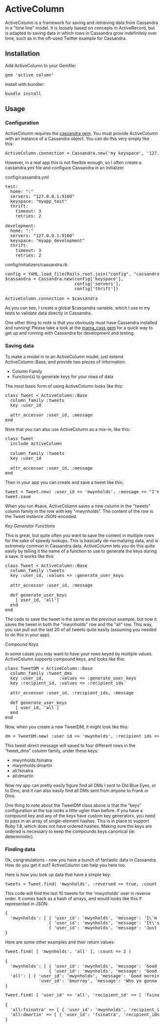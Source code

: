 # ActiveColumn

ActiveColumn is a framework for saving and retrieving data from Cassandra in a "time line" model.  It is loosely based
on concepts in ActiveRecord, but is adapted to saving data in which rows in Cassandra grow indefinitely over time, such
as in the oft-used Twitter example for Cassandra.

## Installation

Add ActiveColumn to your Gemfile:
<pre>
gem 'active_column'
</pre>

Install with bundler:
<pre>
bundle install
</pre>

## Usage

### Configuration

ActiveColumn requires the [cassandra gem](https://github.com/fauna/cassandra).  You must provide ActiveColumn with an
instance of a Cassandra object.  You can do this very simply like this:

<pre>
ActiveColumn.connection = Cassandra.new('my_keyspace', '127.0.0.1:9160')
</pre>

However, in a real app this is not flexible enough, so I often create a cassandra.yml file and configure Cassandra in an
initializer.

config/cassandra.yml
<pre>
test:
  home: ":"
  servers: "127.0.0.1:9160"
  keyspace: "myapp_test"
  thrift:
    timeout: 3
    retries: 2

development:
  home: ":"
  servers: "127.0.0.1:9160"
  keyspace: "myapp_development"
  thrift:
    timeout: 3
    retries: 2
</pre>

config/initializers/cassandra.rb
<pre>
config = YAML.load_file(Rails.root.join("config", "cassandra.yml"))[Rails.env]
$cassandra = Cassandra.new(config['keyspace'],
                           config['servers'],
                           config['thrift'])

ActiveColumn.connection = $cassandra
</pre>

As you can see, I create a global $cassandra variable, which I use in my tests to validate data directly in Cassandra.

One other thing to note is that you obviously must have Cassandra installed and running!  Please take a look at the
[mama_cass gem](https://github.com/carbonfive/mama_cass) for a quick way to get up and running with Cassandra for
development and testing.

### Saving data

To make a model in to an ActiveColumn model, just extend ActiveColumn::Base, and provide two pieces of information:

- Column Family
- Function(s) to generate keys for your rows of data

The most basic form of using ActiveColumn looks like this:
<pre>
class Tweet &lt; ActiveColumn::Base
  column_family :tweets
  key :user_id

  attr_accessor :user_id, :message
end
</pre>

Note that you can also use ActiveColumn as a mix-in, like this:
<pre>
class Tweet
  include ActiveColumn

  column_family :tweets
  key :user_id

  attr_accessor :user_id, :message
end
</pre>

Then in your app you can create and save a tweet like this:
<pre>
tweet = Tweet.new( :user_id => 'mwynholds', :message => "I'm going for a bike ride" )
tweet.save
</pre>

When you run #save, ActiveColumn saves a new column in the "tweets" column family in the row with key "mwynholds".  The
content of the row is the Tweet instance JSON-encoded.

*Key Generator Functions*

This is great, but quite often you want to save the content in multiple rows for the sake of speedy lookups.  This is
basically de-normalizing data, and is extremely common in Cassandra data.  ActiveColumn lets you do this quite easily
by telling it the name of a function to use to generate the keys during a save.  It works like this:

<pre>
class Tweet &lt; ActiveColumn::Base
  column_family :tweets
  key :user_id, :values => :generate_user_keys

  attr_accessor :user_id, :message

  def generate_user_keys
    [ user_id, 'all']
  end
end
</pre>

The code to save the tweet is the same as the previous example, but now it saves the tweet in both the "mwynholds" row
and the "all" row.  This way, you can pull out the last 20 of all tweets quite easily (assuming you needed to do this
in your app).

*Compound Keys*

In some cases you may want to have your rows keyed by multiple values.  ActiveColumn supports compound keys,
and looks like this:

<pre>
class TweetDM &lt; ActiveColumn::Base
  column_family :tweet_dms
  key :user_id,      :values => :generate_user_keys
  key :recipient_id, :values => :recipient_ids

  attr_accessor :user_id, :recipient_ids, :message

  def generate_user_keys
    [ user_id, 'all ]
  end
end
</pre>

Now, when you create a new TweetDM, it might look like this:

<pre>
dm = TweetDM.new( :user_id => 'mwynholds', :recipient_ids => [ 'fsinatra', 'dmartin' ], :message => "Let's go to Vegas" )
</pre>

This tweet direct message will saved to four different rows in the "tweet_dms" column family, under these keys:

- mwynholds:fsinatra
- mwynholds:dmartin
- all:fsinatra
- all:dmartin

Now my app can pretty easily figure find all DMs I sent to Old Blue Eyes, or to Dino, and it can also easily find all
DMs sent from *anyone* to Frank or Dino.

One thing to note about the TweetDM class above is that the "keys" configuration at the top looks a little uglier than
before.  If you have a compound key and any of the keys have custom key generators, you need to pass in an array of
single-element hashes.  This is in place to support Ruby 1.8, which does not have ordered hashes.  Making sure the keys
are ordered is necessary to keep the compounds keys canonical (ie: deterministic).

### Finding data

Ok, congratulations - now you have a bunch of fantastic data in Cassandra.  How do you get it out?  ActiveColumn can
help you here too.

Here is how you look up data that have a simple key:

<pre>
tweets = Tweet.find( 'mwynholds', :reversed => true, :count => 3 )
</pre>

This code will find the last 10 tweets for the 'mwynholds' user in reverse order.  It comes back as a hash of arrays,
and would looks like this if represented in JSON:

<pre>
{
  'mwynholds': [ { 'user_id': 'mwynholds', 'message': 'I\'m going to bed now' },
                 { 'user_id': 'mwynholds', 'message': 'It\'s lunch time' },
                 { 'user_id': 'mwynholds', 'message': 'Just woke up' } ]
}
</pre>

Here are some other examples and their return values:

<pre>
Tweet.find( [ 'mwynholds', 'all' ], :count => 2 )

{
  'mwynholds': [ { 'user_id': 'mwynholds', 'message': 'Good morning' },
                 { 'user_id': 'mwynholds', 'message': 'Good afternoon' } ],
  'all': [ { 'user_id': 'mwynholds', 'message': 'Good morning' },
             'user_id': 'bmurray', 'message': 'Who ya gonna call!' } ]
}
</pre>

<pre>
Tweet.find( { 'user_id' => 'all', 'recipient_id' => [ 'fsinatra', 'dmartin' ] }, :reversed => true, :count => 1 )

{
  'all:fsinatra' => [ { 'user_id': 'mwynholds', 'recipient_ids' => [ 'fsinatra', 'dmartin' ], 'message' => 'Here we come Vegas!' } ],
  'all:dmartin' => [ { 'user_id': 'fsinatra', 'recipient_ids' => [ 'dmartin' ], 'message' => 'Vegas was fun' } ]
}
</pre>